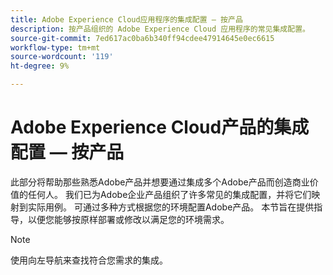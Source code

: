 ```yaml
---
title: Adobe Experience Cloud应用程序的集成配置 — 按产品
description: 按产品组织的 Adobe Experience Cloud 应用程序的常见集成配置。
source-git-commit: 7ed617ac0ba6b340ff94cdee47914645e0ec6615
workflow-type: tm+mt
source-wordcount: '119'
ht-degree: 9%

---
```



# Adobe Experience Cloud产品的集成配置 — 按产品

此部分将帮助那些熟悉Adobe产品并想要通过集成多个Adobe产品而创造商业价值的任何人。  我们已为Adobe企业产品组织了许多常见的集成配置，并将它们映射到实际用例。  可通过多种方式根据您的环境配置Adobe产品。  本节旨在提供指导，以便您能够按原样部署或修改以满足您的环境需求。

>[!NOTE]
>
>使用向左导航来查找符合您需求的集成。
